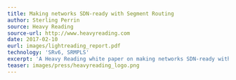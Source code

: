 ```yaml
---
title: Making networks SDN-ready with Segment Routing
author: Sterling Perrin
source: Heavy Reading
source-url: http://www.heavyreading.com
date: 2017-02-10
eurl: images/lightreading_report.pdf
technology: 'SRv6, SRMPLS'
excerpt: 'A Heavy Reading white paper on making networks SDN-ready with Segment Routing.'
teaser: images/press/heavyreading_logo.png
---
```


